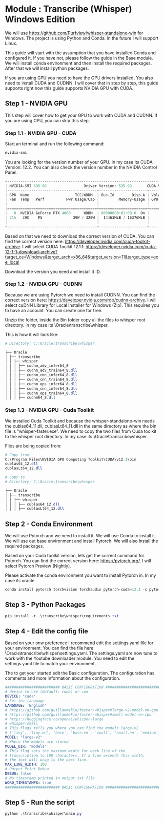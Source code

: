 # Module : Transcribe (Whisper) Windows Edition

We will use <https://github.com/Purfview/whisper-standalone-win> for Windows. The project is using Python and Conda. In the future I will support Linux.

This guide will start with the assumption that you have installed Conda and configured it. If you have not, please follow the guide in the Base module. We will install conda environment and then install the required packages. After that we will install python packages.

If you are using GPU you need to have the GPU drivers installed. You also need to install CUDA and CUDNN. I will cover that in step by step, this guide supports right now this guide supports NVIDIA GPU with CUDA.

## Step 1 - NVIDIA GPU

This step will cover how to get your GPU to work with CUDA and CUDNN. If you are using CPU, you can skip this step.

### Step 1.1 - NVIDIA GPU - CUDA

Start an terminal and run the following command:

```powershell
nvidia-smi
```

You are looking for the version number of your GPU. In my case its CUDA Version: 12.2. You can also check the version number in the NVIDIA Control Panel.

```powershell
+---------------------------------------------------------------------------------------+
| NVIDIA-SMI 535.98                 Driver Version: 535.98       CUDA Version: 12.2     |
|-----------------------------------------+----------------------+----------------------+
| GPU  Name                     TCC/WDDM  | Bus-Id        Disp.A | Volatile Uncorr. ECC |
| Fan  Temp   Perf          Pwr:Usage/Cap |         Memory-Usage | GPU-Util  Compute M. |
|                                         |                      |               MIG M. |
|=========================================+======================+======================|
|   0  NVIDIA GeForce RTX 4080      WDDM  | 00000000:01:00.0  On |                  N/A |
| 31%   39C    P5              39W / 320W |  14463MiB / 16376MiB |     40%      Default |
|                                         |                      |                  N/A |
+-----------------------------------------+----------------------+----------------------+
```

Based on that we need to download the correct version of CUDA. You can find the correct version here: <https://developer.nvidia.com/cuda-toolkit-archive>. I will select CUDA Toolkit 12.1.1:
<https://developer.nvidia.com/cuda-12-1-1-download-archive?target_os=Windows&target_arch=x86_64&target_version=11&target_type=exe_local>

Download the version you need and install it :D.

### Step 1.2 - NVIDIA GPU - CUDNN

Because we are using Pytorch we need to install CUDNN. You can find the correct version here: <https://developer.nvidia.com/rdp/cudnn-archive>. I will select cuDNN Library for Local Installer for Windows (Zip). This requires you to have an account. You can create one for free.

Unzip the folder, inside the Bin folder copy all the files to whisper root directory. In my case its \Oracle\transcribe\whisper.

This is how it will look like:

```powershell
# Directory: C:\Oracle\transcribe\whisper

├── Oracle
│ ├── transcribe
│ │ ├── whisper
│ │ │ ├── cudnn_adv_infer64_8
│ │ │ ├── cudnn_adv_train64_8.dll
│ │ │ ├── cudnn_cnn_infer64_8.dll
│ │ │ ├── cudnn_cnn_train64_8.dll
│ │ │ ├── cudnn_ops_infer64_8.dll
│ │ │ ├── cudnn_cnn_infer64_8.dll
│ │ │ ├── cudnn_ops_train64_8.dll
│ │ │ ├── cudnn64_8.dll
```

### Step 1.3 - NVIDIA GPU - Cuda Toolkit

We installed Cuda Toolkit and because the whisper-standalone-win needs the cublas64_11.dll, cublasLt64_11.dll in the same directory as where the bin file is "whisper-faster.exe". We need to copy the two files from Cuda toolkit to the whisper root directory. In my case its \Oracle\transcribe\whisper.

Files are being copied from:

```powershell
# Copy from 
C:\Program Files\NVIDIA GPU Computing Toolkit\CUDA\v12.1\bin
cublas64_12.dll
cublasLt64_12.dll
```

```powershell
# Copy to 
# Directory: C:\Oracle\transcribe\whisper

├── Oracle
│ ├── transcribe
│ │ ├── whisper
│ │ │ ├── cublas64_12.dll
│ │ │ ├── cublasLt64_12.dll
```

## Step 2 - Conda Environment

We will use Pytorch and we need to install it. We will use Conda to install it. We will use out base environment and install Pytorch. We will also install the required packages.

Based on your Cuda toolkit version, lets get the correct command for Pytorch. You can find the correct version here: <https://pytorch.org/>. I will select Pytorch Preview (Nightly).

Please activate the conda environment you want to install Pytorch in. In my case its oracle.

```powershell
conda install pytorch torchvision torchaudio pytorch-cuda=12.1 -c pytorch-nightly -c nvidia
```

## Step 3 - Python Packages

```powershell
pip install -r .\transcribe\whisper\requirements.txt
```

## Step 4 - Edit the config file

Based on your onw preference I recommend edit the settings.yaml file for your environment. You can find the file here: \Oracle\transcribe\whisper\settings.yaml. The settings.yaml are now tune  to work with the Youtube downloader module. You need to edit the settings.yaml file to match your environment.

The to get your started edit the Basic configuration. The configuration has comments and more information about the configuration.

```yaml
######################### BASIC CONFIGURATION #########################
# device to use (default: cuda) or cpu
DEVICE: "cuda"
# Set the language
LANGUAGE: 'English'
# https://github.com/guillaumekln/faster-whisper#large-v2-model-on-gpu
# https://github.com/guillaumekln/faster-whisper#small-model-on-cpu
# https://huggingface.co/openai/whisper-large
# whisper-small
# THis flags tells you where you can find the models large-v2
# ['tiny', 'tiny.en', 'base', 'base.en', 'small', 'small.en', 'medium', 'medium.en', 'large', 'large-v1', 'large-v2']
MODEL: "large-v2"
# Where the models are stored
MODEL_DIR: "models"
# This flag sets the maximum width for each line of the 
# transcription to 100 characters. If a line exceeds this width, 
# the text will wrap to the next line.
MAX_LINE_WIDTH: 100
# Output Print Debug
DEBUG: false
# No timestamp printed in output txt file
WORD_TIMESTAMPS: true
######################### BASIC CONFIGURATION #########################
```

## Step 5 - Run the script

```powershell
python .\transcribe\whisper\main.py
```
